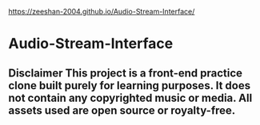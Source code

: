 https://zeeshan-2004.github.io/Audio-Stream-Interface/
# Audio-Stream-Interface
## Disclaimer This project is a front-end practice clone built purely for learning purposes. It does not contain any copyrighted music or media. All assets used are open source or royalty-free.
